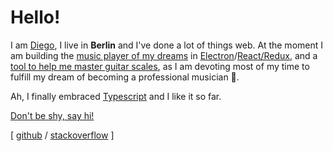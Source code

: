 # Hello!

I am [Diego][1], I live in **Berlin** and I've done a lot of things web. At the moment I am building the [music player of my dreams][2] in [Electron][3]/[React/Redux][4], and a [tool to help me master guitar scales][5], as I am devoting most of my time to fulfill my dream of becoming a professional musician 🎸.

Ah, I finally embraced [Typescript][6] and I like it so far.

[Don't be shy, say hi!](mailto:hello@diegocaponera.com)

[ [github][gh] / [stackoverflow][so] ]

[1]: https://www.diegocaponera.com
[2]: https://github.com/moonwave99/playa
[3]: https://www.electronjs.org/
[4]: https://react-redux.js.org/
[5]: http://fretboardjs.netlify.com/
[6]: https://www.typescriptlang.org/
[so]: https://stackoverflow.com/users/1073758/moonwave99
[gh]: https://github.com/moonwave99
